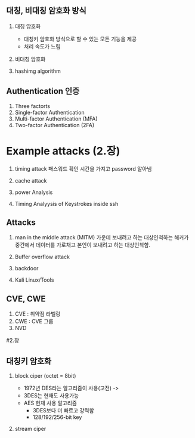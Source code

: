 ## 대칭, 비대칭 암호화 방식


1. 대칭 암호화
	*  대칭키 암호화 방식으로 할 수 있는 모든 기능을 제공
	* 처리 속도가 느림

2. 비대칭 암호화

3. hashimg algorithm


## Authentication 인증
1. Three factorts
2. Single-factor Authentication
3. Multi-factor Authentication (MFA)
3. Two-factor Authentication (2FA)

# Example attacks (2.장)

1. timing attack
	패스워드 확인 시간을 가지고 password 알아냄 
2. cache attack
	
3. power Analysis
4. Timing Analyysis of Keystrokes inside ssh

## Attacks
1. man in the middle attack (MITM)
	가운데 보내려고 하는 대상인척하는 해커가 중간에서 데이터를 가로채고 본인이 보내려고 하는 대상인척함.
2. Buffer overflow attack
	
3. backdoor

4. Kali Linux/Tools

## CVE, CWE
1. CVE : 취약점 라벨링
2. CWE : CVE 그룹
3. NVD

#2.장

## 대칭키 암호화
1. block ciper (octet = 8bit)

	* 1972년 DES라는 알고리즘이 사용(고전) -> 
	* 3DES는 현재도 사용가능 
	* AES 현재 사용 알고리즘
 		- 3DES보다 더 빠르고 강력함
		- 128/192/256-bit key




2. stream ciper
	
	


 

